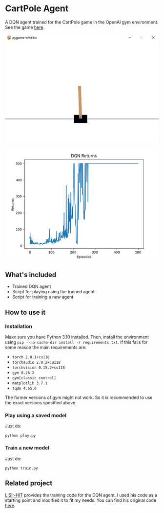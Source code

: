 # CartPole Agent

A DQN agent trained for the CartPole game in the OpenAI gym environment. See the game [here](https://gymnasium.farama.org/environments/classic_control/cart_pole/).

![Play](images/play.gif)
![Returns](images/DQN_Returns.png)

## What's included

- Trained DQN agent
- Script for playing using the trained agent
- Script for training a new agent

## How to use it

### Installation

Make sure you have Python 3.10 installed. Then, install the environment using `pip --no-cache-dir install -r requirements.txt`. If this fails for some reason the main requirements are:

- `torch 2.0.1+cu118`
- `torchaudio 2.0.2+cu118`
- `torchvision 0.15.2+cu118`
- `gym 0.26.2`
- `gym[classic_control]`
- `matplotlib 3.7.1`
- `tqdm 4.65.0`

The former versions of gym might not work. So it is recommended to use the exact versions specified above.

### Play using a saved model

Just do:

```shell
python play.py
```

### Train a new model

Just do:

```shell
python train.py
```

## Related project

[LiSir-HIT](https://github.com/LiSir-HIT) provides the training code for the DQN agent. I used his code as a starting point and modified it to fit my needs. You can find his original code [here](https://github.com/LiSir-HIT/Reinforcement-Learning/tree/main/Model/).
